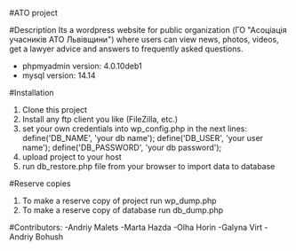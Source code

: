 #ATO project

#Description
Its a wordpress website for public organization (ГО "Асоціація учасників АТО Львівщини") where users can view news, photos, 
videos, get a lawyer advice and answers to frequently asked questions.

- phpmyadmin version: 4.0.10deb1
- mysql version: 14.14

#Installation

1. Clone this project
2. Install any ftp client you like (FileZilla, etc.)
3. set your own credentials into wp_config.php in the next lines:
define('DB_NAME', 'your db name');
define('DB_USER', 'your user name');
define('DB_PASSWORD', 'your db password');
4. upload project to your host
5. run db_restore.php file from your browser to import data to database

#Reserve copies
1. To make a reserve copy of project run wp_dump.php
2. To make a reserve copy of database run db_dump.php

#Contributors:
-Andriy Malets
-Marta Hazda
-Olha Horin
-Galyna Virt
-Andriy Bohush